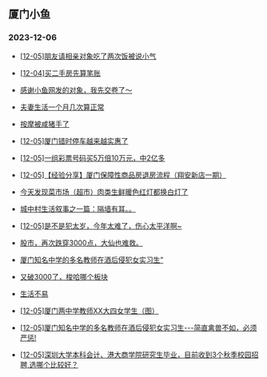 ## 厦门小鱼 
### 2023-12-06

+ [[12-05]朋友请相亲对象吃了两次饭被说小气](http://bbs.xmfish.com/read-htm-tid-18116006.html)

+ [[12-04]买二手房先算笔账](http://bbs.xmfish.com/read-htm-tid-18115950.html)

+ [感谢小鱼网发的对象，我先交卷了～](http://bbs.xmfish.com/read-htm-tid-18115954.html)

+ [夫妻生活一个月几次算正常](http://bbs.xmfish.com/read-htm-tid-18116103.html)

+ [按摩被咸猪手了](http://bbs.xmfish.com/read-htm-tid-18116223.html)

+ [[12-05]厦门错时停车越来越实惠了](http://bbs.xmfish.com/read-htm-tid-18116015.html)

+ [[12-05]一组彩票号码买5万倍10万元，中2亿多](http://bbs.xmfish.com/read-htm-tid-18115988.html)

+ [[12-05]【经验分享】厦门保障性商品房退房流程（翔安新店一期）](http://bbs.xmfish.com/read-htm-tid-18116091.html)

+ [今天发现菜市场（超市）肉类生鲜暖色红灯都换白灯了](http://bbs.xmfish.com/read-htm-tid-18116310.html)

+ [城中村生活叙事之一篇：隔墙有耳。。](http://bbs.xmfish.com/read-htm-tid-18116087.html)

+ [[12-05]是不是犯太岁，今年太难了，伤心太平洋啊~](http://bbs.xmfish.com/read-htm-tid-18116159.html)

+ [股市，再次跌穿3000点，大仙也难救。](http://bbs.xmfish.com/read-htm-tid-18116269.html)

+ [厦门知名中学的多名教师在酒后侵犯女实习生”](http://bbs.xmfish.com/read-htm-tid-18116378.html)

+ [又破3000了，梭哈哪个板块](http://bbs.xmfish.com/read-htm-tid-18116252.html)

+ [生活不易](http://bbs.xmfish.com/read-htm-tid-18116170.html)

+ [[12-05]厦门两中学教师XX大四女学生（图）](http://bbs.xmfish.com/read-htm-tid-18116444.html)

+ [[12-05]厦门知名中学的多名教师在酒后侵犯女实习生---简直禽兽不如，必须严惩!](http://bbs.xmfish.com/read-htm-tid-18116392.html)

+ [[12-05]深圳大学本科会计、港大商学院研究生毕业，目前收到3个秋季校园招聘,选哪个比较好？](http://bbs.xmfish.com/read-htm-tid-18116177.html)

